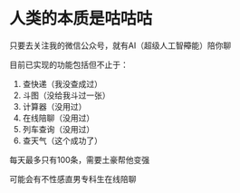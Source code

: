 # 人类的本质是咕咕咕

只要去关注我的微信公众号，就有AI（超级人工智~~障~~能）陪你聊

目前已实现的功能包括但不止于：

1. 查快递（我没查成过）
2. 斗图（没给我斗过一张）
3. 计算器（没用过）
4. 在线陪聊（没用过）
5. 列车查询（没用过）
6. 查天气（这个成功了）

每天最多只有100条，需要土豪帮他变强

可能会有不性感直男专科生在线陪聊